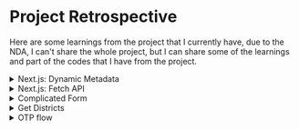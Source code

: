 # Project Retrospective

Here are some learnings from the project that I currently have, due to the NDA, I can't share the whole project, but I can share some of the learnings and part of the codes that I have from the project.

<details>

<summary>Next.js: Dynamic Metadata</summary>

## Dynamic Metadata

- [Metadata](https://nextjs.org/docs/app/building-your-application/optimizing/metadata)

Metadata is the API that can be used to describe the content of a page. It is used by search engines, social media, and messaging services to get a preview of the content.

In Next.js, there are two ways to add metadata to a page:

- Config-based Metadata.(We were using this one)
- File-based Metadata.

## The Metadata object

- [Metadata Object and generateMetadata Options](https://nextjs.org/docs/app/api-reference/functions/generate-metadata)

Define Metadata Object from `layout.tsx` file.

There are some fields that are required for the Metadata object:

- `title`
- `template`(optional): Can be added a prefix or a suffix to titles defined in child routes.
- `description`(optional)
- `default` - A fallback title to child routes that don't have their own title.
- `absolute`: Provide a title that ignores `title.template`.

## Project retro

When I tried to implement dynamic metadata, there was an issue that I needed to fix:

- my root `layout.tsx` was not server component due to the `BottomNavbar.tsx` component that needed to be detected in order to show the bottom navbar.

### How to fix it?

Previously, `BottomNavbar.tsx` was an uncontrolled component, since I needed my root `layout.tsx` to be server component, I've decided to make `BottomNavbar.tsx` a controlled component.

essentially, the `BottomNavbar` would be hidden when the user scrolls down, and it would be shown when the user scrolls up. Here the states were passed from the root `layout.tsx` as props to the `BottomNavbar.tsx` component.

```typescript
// layout.tsx: Client component
// BottomNavbar: Uncontrolled component

"use client";

import * as React from "react";

const workSans = Work_Sans({ subsets: ["latin"] });

export default function RootLayout({
	children,
	params: { lang },
}: {
	children: React.ReactNode;
	params: ServerSidePageType["params"];
}) {
	const pathName = usePathname();
	const [scrollingDown, setScrollingDown] = React.useState(true);
	const [navbarVisible, setNavbarVisible] = React.useState(true);

	const timeoutIdRef = React.useRef<NodeJS.Timeout | null>(null);

	React.useEffect(() => {
		const handleScroll = () => {
			const isScrollingDown = window.scrollY > (scrollY || 0);
			setScrollingDown(isScrollingDown);

			if (timeoutIdRef.current) {
				clearTimeout(timeoutIdRef.current);
			}

			timeoutIdRef.current = setTimeout(() => {
				const shouldShowNavbar = isScrollingDown || window.scrollY === 0;
				setNavbarVisible(shouldShowNavbar);
			}, 150);
		};

		window.addEventListener("scroll", handleScroll);

		return () => {
			window.removeEventListener("scroll", handleScroll);
			if (timeoutIdRef.current) {
				clearTimeout(timeoutIdRef.current);
			}
		};
	}, []);

	return (
		<html lang={lang} dir={dir(lang)}>
			<body className={`${workSans.className} relative bg-MainBG`}>
				<ReduxProvider>
					<PopUpBanner />
					<Header lang={lang} />
					{navbarVisible && (
						<BottomNavbar path={pathName} scrollDown={scrollingDown} />
					)}
					{children}
					<Footer lang={lang} hideFooter={false} />
				</ReduxProvider>
			</body>
		</html>
	);
}
```

### Making BottomNavbar a controlled component

```typescript
// layout.tsx
// Change to Server component by not specifying "use client"

const workSans = Work_Sans({ subsets: ["latin"] });

export default function RootLayout({
	children,
	params: { lang },
}: {
	children: React.ReactNode;
	params: ServerSidePageType["params"];
}) {
	return (
		<html lang={lang} dir={dir(lang)}>
			<body className={`${workSans.className} relative bg-MainBG`}>
				<ReduxProvider>
					<PopUpBanner />
					<Header lang={lang} />
					<BottomNavbar />
					{children}
					<Footer lang={lang} hideFooter={false} />
				</ReduxProvider>
			</body>
		</html>
	);
}
```

```typescript
// BottomNavbar.tsx
"use client";

import * as React from "react";

export const BottomNavbar = () => {
  const path = usePathname();
  const [scrollingDown, setScrollingDown] = React.useState(true);
  const [navbarVisible, setNavbarVisible] = React.useState(true);

  const timeoutIdRef = React.useRef<NodeJS.Timeout | null>(null);

  React.useEffect(() => {
    const handleScroll = () => {
      const isScrollingDown = window.scrollY > (scrollY || 0);
      setScrollingDown(isScrollingDown);

      if (timeoutIdRef.current) {
        clearTimeout(timeoutIdRef.current);
      }

      timeoutIdRef.current = setTimeout(() => {
        const shouldShowNavbar = isScrollingDown || window.scrollY === 0;
        setNavbarVisible(shouldShowNavbar);
      }, 150);
    };

    window.addEventListener("scroll", handleScroll);

    return () => {
      window.removeEventListener("scroll", handleScroll);
      if (timeoutIdRef.current) {
        clearTimeout(timeoutIdRef.current);
      }
    };
  }, []);

  const maximumNum = (amount: number) => {
    ...
  };
  const location = path.split("/")[2];



  return (
    <>
      {navbarVisible ? (
        <nav
          className={`${
            location === "maintenance" || (location === "error-oops" && scrollingDown) ? "hidden" : "visible fixed"
          } bottom-0 z-[999] w-full bg-primaryGold md:hidden `}
        >
          <ul className="flex justify-between px-[18px] pt-[16px] sm:justify-around">
            ...links
          </ul>
        </nav>
      ) : null}
    </>
  );
};
```

Now my `layout.tsx` was server component, and I was able to implement dynamic metadata.

Example of using dynamic metadata:

```typescript
// layout.tsx

export const metadata: Metadata = {
	title: {
		default: "Brand",
		template: "%s | Brand Name",
	},
	description: "...",
	keywords: "...",
};
```

```typescript
// terms-condition/page.tsx

export const metadata: Metadata = {
	title: "Terms & Conditions",
};
```

The result would be `Terms & Conditions | Brand Name`.

</details>

<details>
<summary>Next.js: Fetch API</summary>

</details>

<details>
  <summary> Complicated Form </summary>

## Design a input component that can be applied to different situations

### The problem

When it comes to form, there are many different types of components. In order to design dynamic components that can be applied to multiple scenario, we need to consider the following things:

- Types of input(checkbox, radio, text, number, email, password, etc.)
- Warning / Success messages / icons
- States of input / select / buttons, etc (focus, valid, invalid, disabled, etc.)
- Actions of input (onchange, onblur, onfocus, etc.)

Following were the input / select / buttons, etc, `registration information` that required user to fill in in my project:

- title (chip when big screen, select when small screen)
- First name (input)
- Last name (input)
- Email (input)
- confirm email (input)
- mobile with no country codes. (input)
- Country (selector)
- Preferred language (chip)
- gender (chip)
- Birthday Month (selector)
- Birthday Year (selector)

But there won't be only one form in the project, there will be many different forms, following were the other forms that required user to fill in:

`Contact form`:

- title (chip when big screen, select when small screen)
- First name (input)
- Last name (input)
- Email (input)
- Mobile with default country code (input)
- member number (input)
- Enquiry (selector)
- Details of enquiry (input)
- Message (textarea)
- image upload (input)

`Campaign form`:

- title (chip when big screen, select when small screen)
- First name (input)
- Last name (input)
- Mobile with default country code (input)
- Email (input)
- Type of event (selector)
- Event Date (input)
- Event Time (hr and min) (selector)
- No. of Guests (chip)
- Company Name (input)
- Budget (input)
- Message (textarea)

## Input

A standard input would be like this:

```html
<label for="">XXX</label> <input id="" placeholder="" type="" />
```

Or in React:

```javascript
<label htmlFor="">XXX</label>
<input id="" placeholder="" type="" />
```

## Prepare constants

There are two ways to prepare constants:

- Make an `array` of inputs with series of information in it.
- Make multiple `objects` of inputs with series of information in it.

First of all, let's define types/interface.

### Here was my original types/interface:

```typescript
export interface RegistrationProps {
	labelText?: string;
	labelFor: string;
	id?: string;
	name: string;
	type: string;
	autoComplete: string;
	isRequired: boolean;
	placeHolder?: string;
	isEmailMatching?: boolean;
	isValidEmail?: boolean;
	isFirstNameValid?: boolean;
	isLastNameValid?: boolean;
	isMobileValid?: boolean;
	isMemberDigitValid?: boolean;
	maxLength?: number;
	path?: string;
	lang?: string;
	storeValue?: string;
	onChange?: (e: React.ChangeEvent<HTMLInputElement>) => void;
}
```

### This is the revised types/interface:

```typescript
// types.ts

import

type InputType =
	| "text"
	| "email"
	| "password"
	| "number"
	| "tel"
	| "checkbox"
	| "radio";

type InputAutoComplete = "on" | "off";

// Input type

export interface Input {
	labelFor: string;
	labelText: string;
	placeholder: string;
	type: InputType;
	autoComplete: InputAutoComplete;
	required: boolean;
	name: string;
	id: string;
	path?: string;
	errorMsg?: string;
	successMsg?: string;
	disabled?: boolean;
	minLength: number;
	maxLength: number;
	onChange: (e: React.ChangeEvent<HTMLInputElement>) => void;
	onKeyDown: (e: React.KeyboardEvent<HTMLInputElement>) => void;
	storeValue?: string;
	innerRef: React.RefObject<HTMLInputElement>;
	isValid?: boolean;
	value: string;
}
```

### What have I changed?

- I've changed the `type` and `autoComplete` to `enum` type.
- I removed `isEmailMatching`, `isFirstNameValid`, `isLastNameValid`, `isMobileValid`, `isMemberDigitValid` as I can just create states to store the values of each input and assign them to `isValid` property.
- Added `onKeyDown` and `innerRef` property to the interface.

With the types/interface defined, we can prepare constants now.

### Here was my original input constants:

```typescript
export const firstName: RegistrationProps = {
	labelText: "Your Name*",
	labelFor: "first-name",
	id: "first-name",
	name: "firstName",
	type: "text",
	autoComplete: "name",
	isRequired: true,
	placeHolder: "First Name",
	path: "",
	lang: "",
	onChange: () => undefined,
};
```

### This is the revised input constants:

```typescript
// form.ts

export const firstName: Input = {
	labelFor: "firstName",
	labelText: "Your Name*",
	placeholder: "First Name",
	type: "text",
	autoComplete: "on",
	required: true,
	name: "firstName",
	id: "firstName",
	errorMsg: "Incorrect format",
	successMsg: "",
	disabled: false,
	minLength: 0,
	maxLength: 25,
	onChange: (e: React.ChangeEvent<HTMLInputElement>) => {
		e;
	},
	onKeyDown: (e: React.KeyboardEvent<HTMLInputElement>) => {
		e;
	},
	storeValue: "",
	innerRef: React.createRef<HTMLInputElement>(),
	isValid: false,
	value: "",
};

// Repeat the same for other inputs
```

### Implement constants in the form

Inside our form, we can use the constants like this: I used to create states for each input, but it was not a good practice, using object to store the values of each input is a better way.

```typescript
// RegistrationForm.tsx
import * as React from "react";
import { firstName, lastName } from "...";

export const RegistrationForm = () => {
	const [inputVal, setInputVal] = React.useState({
		firstName: "",
		lastName: "",
		email: "",
		mobile: "",
	});
	return (
		<form>
			<InfoInput2
				labelFor={firstName.labelFor}
				labelText={firstName.labelText}
				placeholder={firstName.placeholder}
				type={firstName.type}
				autoComplete={firstName.autoComplete}
				required={firstName.required}
				name={firstName.id}
				id={firstName.id}
				errorMsg={firstName.errorMsg}
				minLength={firstName.minLength}
				maxLength={firstName.maxLength}
				isValid={isFistNameValid}
				onChange={handleInputChange}
				onKeyDown={(e: React.KeyboardEvent<HTMLInputElement>) =>
					handleKeyDown(e, 0)
				}
				value={inputVal.firstName}
				innerRef={inputRefs.current[0]}
			/>
		</form>
	);
};
```

## My spaghetti input component

This was my initial `input` component, it has some basic functionalities, which are
:

- It will show warning icon and error message when user enters invalid input.
- It will show check icon when user enters valid input.

### Breakdown the component

```typescript
import * as React from "react";

// Create a component that takes in props and render icon accordingly.
const showIcons = (condition: boolean, src: StaticImageData, alt: string) => {
	if (condition) {
		return (
			<Image
				src={src}
				width={20}
				height={0}
				alt={alt}
				className="absolute right-[25px] top-[18px] self-center md:right-[30px] 2xl:right-[20px]"
			/>
		);
	}
};

// Create a component that takes in props and render warning message accordingly.
const showWarning = (condition: boolean, str: string) => {
	if (condition) {
		return (
			<span className="block pl-4 pt-1 text-[14px] font-semibold leading-4 text-primary">
				{str}
			</span>
		);
	}
};

export default function InfoInput({
	labelText,
	labelFor,
	id,
	name,
	type,
	isRequired,
	placeHolder,
	autoComplete,
	onChange,
	isEmailMatching,
	isValidEmail,
	isFirstNameValid,
	isLastNameValid,
	isMobileValid,
	isMemberDigitValid,
	maxLength,
	path,
	lang,
	storeValue,
}: RegistrationProps) => {
  const [value, setValue] = React.useState("");

  const handleValue = (e: React.ChangeEvent<HTMLInputElement>) => {
    setValue(e.target.value);
    if (onChange !== undefined) onChange(e);
  };

  return (
    <>
     {labelText !== undefined && (
        <label
          htmlFor={labelFor}
          className="text-[14px] font-semibold leading-7 text-primaryDark xl:text-[16px] xl:text-primaryGold"
        >
          {labelText}
        </label>
         <input
          maxLength={maxLength}
          className="relative mb-[-10px] block w-full rounded-full border-[1px]  px-[20px] py-[12px] text-[16px] font-medium placeholder-primaryGold placeholder-opacity-40 focus:border-primaryGold focus:outline-none focus:ring-1 focus:ring-primaryGold md:h-[48px] md:py-[20px] md:text-[18px] xl:py-[24px]"
          id={id}
          name={name}
          type={type}
          required={isRequired}
          placeholder={placeHolder}
          autoComplete={autoComplete}
          value={storeValue || value}
          onChange={handleValue}
        />
         {value.length > 0 && (
          <>
            {id === "email" && showIcons(isValidEmail === false, Warning, "Wrong email")}
            {id === "email" &&
              showIcons((isValidEmail !== undefined && isValidEmail), Check, "Correct email")}
            {id === "confirm-email" && showIcons(isEmailMatching === false, Warning, "Wrong email")}
            {id === "confirm-email" &&
              showIcons(
                (isEmailMatching !== undefined && isEmailMatching),Check,"Correct email")}
            {id === "first-name" &&
              showIcons(
                (isFirstNameValid !== undefined && isFirstNameValid),Check,"Correct format of first name")}
            {id === "first-name" && showIcons(isFirstNameValid === false, Warning, "Wrong format of last name")}
            {id === "last-name" && showIcons((isLastNameValid !== undefined && isLastNameValid),Check,"Correct format of last name")}
            {id === "last-name" && showIcons(isLastNameValid === false, Warning, "wrong format of last name")}
            {id === "mobile" && showIcons((isMobileValid !== undefined && isMobileValid),Check,"Correct format of mobile")}
            {id === "mobile" && showIcons(isMobileValid === false, Warning, "wrong format of mobile")}
          </>
        )}
        </>
  )
}
```

### Revised the code

```typescript
export const InfoInput2 = ({
	labelFor,
	labelText,
	placeholder,
	type,
	autoComplete,
	required,
	name,
	id,
	errorMsg,
	minLength,
	maxLength,
	onChange,
	onKeyDown,
	value,
	isValid,
	innerRef,
}: Input) => {
	const fieldIds = ["firstName", "lastName", "email", "confirmEmail", "mobile"];

	const renderIconsConditionally = (fieldId: string, index: number) => {
		if (id === fieldId && value.length > 0) {
			return (
				<RenderIcons
					key={index}
					isValid={isValid !== undefined && isValid}
					errorMsg={id === fieldId && isValid === false ? errorMsg : undefined}
				/>
			);
		}
	};

	return (
		<div className="relative flex w-full flex-col gap-1">
			<label
				htmlFor={labelFor}
				className="block text-[14px] font-semibold leading-5 lg:text-primaryGold"
			>
				{labelText}
			</label>
			<input
				id={id}
				name={name}
				placeholder={placeholder}
				type={type}
				autoComplete={autoComplete}
				required={required}
				minLength={minLength}
				maxLength={maxLength}
				onChange={onChange}
				onKeyDown={onKeyDown}
				ref={innerRef}
				className={`rounded-full border bg-transparent px-[12px] pl-[20px] pt-[12px] placeholder-primaryGold placeholder-opacity-40 placeholder:pl-[8px] focus:bg-transparent focus:outline-none focus:ring-1 lg:placeholder:text-[16px] ${
					value.length > 0 && isValid !== undefined && isValid === false
						? "border-primary focus:border-primary focus:ring-primary"
						: "border-primaryGold focus:border-primaryGold focus:ring-primaryGold"
				}`}
			/>
			{fieldIds.map((fieldId, index) =>
				renderIconsConditionally(fieldId, index)
			)}
		</div>
	);
};
```

### What have I changed?

- I've removed the `showIcons` and `showWarning` functions, and created a new component called `RenderIcons` to render icons and warning messages.
- I've removed the `handleValue` function, and used `onChange` to handle the value of each input.
- Create an object called fieldIds, which stores the ids of each input.
- Create `renderIconsConditionally` function to render icons and warning messages conditionally.

---

## Chip

Chip is a component that can be used to select multiple options. It is usually used in the form to select multiple options, but in my project, it was used to select one option.

We can use button as a chip, let's define the types/interface first.

### Here was my original types/interface:

```typescript
export interface ChipProps {
	title: string;
	items: ChipItem[];
}

export interface ChipItem {
	id: string;
	name?: string;
	label?: string;
	icon?: ReactNode;
	tabIndex: number;
}
```

### This is the revised types/interface:

```typescript
import { ReactNode } from "react";

export interface ChipItem {
	id: string;
	name?: string;
	label?: string;
	icon?: ReactNode;
	tabIndex: number;
}

export interface ChipProps {
	title: string;
	path?: string;
	lang?: string;
	items: ChipItem[];
	onClick: (e: React.MouseEvent<HTMLButtonElement, MouseEvent>) => void;
}
```

### What have I changed?

- I've added `path`, `lang` and `onClick` property to the interface.

### Prepare constants

```typescript
import { ChipProps } from "@/types/registration/chip";

export const LanChips = {
	title: "Preferred Language*",
	onClick: (e: React.MouseEvent<HTMLButtonElement, MouseEvent>) => {
		e.preventDefault();
	},
	items: [
		{
			id: "zh_TC",
			name: "preferredLan",
			label: "繁中",
			tabIndex: 1,
		},
		{
			id: "en",
			name: "preferredLan",
			label: "English",
			tabIndex: 2,
		},
	],
} as ChipProps;

// Repeat the same for other chips
```

### Implement constants in the form

```typescript
// RegistrationForm.tsx
import * as React from "react";
import { firstName } from "...";
import { LanChips } from "...";

export const RegistrationForm = () => {
	const [inputVal, setInputVal] = React.useState({
		firstName: "",
		lastName: "",
		email: "",
		mobile: "",
	});
	return (
		<form>
			<InfoInput
				id={firstName.id}
				labelText={firstName.labelText}
				labelFor={firstName.labelFor}
				name={firstName.name}
				type={firstName.type}
				autoComplete={firstName.autoComplete}
				isRequired={firstName.isRequired}
				placeHolder={firstName.placeHolder}
				isFirstNameValid={isFirstNameValid}
				onChange={handleInput}
				maxLength={25}
				lang={lang}
				path=""
				storeValue=""
			/>
			<Chip
				title={LanChips.title}
				items={LanChips.items}
				onClick={handleButton}
				path={path}
				lang={lang}
			/>
		</form>
	);
};
```

### My spaghetti Chip component

```typescript
// OldChip.tsx

interface Props {
	items: ChipProps;
	storeValue?: string;
	path?: string;
	lang?: string;
	buttonClass?: string;
	onChange: (e: MouseEvent<HTMLButtonElement>) => void;
}

export const Chips = ({
	items,
	onChange,
	buttonClass,
	storeValue,
	path,
	lang,
}: Props) => {
	return (
		<div className="flex w-full flex-col gap-[12px]">
			<label
				htmlFor={items.labelTitle}
				className="text-[14px] font-semibold leading-4 text-primaryDark lg:text-primaryGold xl:text-[16px]"
			>
				{title}
			</label>
			<div className="flex  gap-[12px] md:w-full md:gap-[16px] ">
				{items.items.map((item, index) => (
					<button
						className={`flex items-center justify-center rounded-[16px] border-[1px] border-primaryGold p-[16px] text-[14px] leading-5
            text-primaryDark sm:text-[14px] lg:rounded-[40px]  xl:px-4 xl:py-[.9rem] xl:text-[16px] ${
							selectedIndex === item.tabIndex &&
							"bg-primaryGold font-semibold text-white"
						} 
            ${
							item.label === "male" || item.label === "female"
								? "flex h-[55px] w-[55px] items-center justify-center rounded-full"
								: ""
						}
            ${buttonClass}
            `}
						value={item.label}
						key={index}
						type="button"
						role="button"
						aria-label={item.label}
						tabIndex={item.tabIndex}
						name={item.name}
						onClick={(e) => handleChipSelect(item.tabIndex, e)}
					>
						{item.label !== "male" && item.label !== "female" && (
							<span>{item.label}</span>
						)}
						{item.label === "male" && (
							<Image
								src={
									selectedIndex === item.tabIndex || storeValue === item.label
										? SelectedMale
										: MobileMaleIcon
								}
								width={0}
								height={0}
								alt="Male Icon"
								className="block h-auto w-[10px] self-center"
							/>
						)}
						{item.label === "female" && (
							<Image
								src={
									selectedIndex === item.tabIndex || storeValue === item.label
										? SelectedFemale
										: MobileFemaleIcon
								}
								width={0}
								height={0}
								alt="Female Icon"
								className="block h-auto w-[14px] self-center"
							/>
						)}
					</button>
				))}
			</div>
		</div>
	);
};
```

### Revised the code

```typescript
// NewChip.tsx

const renderMaleOrFemaleIcon = (
	label: string,
	selectIndx: number | null,
	indx: number
) => {
	return (
		<>
			{label === "male" ? (
				<Image
					src={selectIndx === indx ? SelectedMale : MobileMaleIcon}
					width={0}
					height={0}
					alt="Male Icon"
					className="block h-auto w-[10px] self-center"
				/>
			) : (
				<Image
					src={selectIndx === indx ? SelectedFemale : MobileFemaleIcon}
					width={0}
					height={0}
					alt="Female Icon"
					className="block h-auto w-[14px] self-center"
				/>
			)}
		</>
	);
};

export const Chip = ({ title, items, path, lang, onClick }: ChipProps) => {
	const [, setSelectedChip] = useState("");
	const [selectedIndx, setSelectedIndx] = useState<number | null>(null);

	const IconStyle =
		"flex h-[55px] w-[55px] items-center justify-center rounded-full";

	return (
		<>
			<label htmlFor={title}>{title}</label>
			<div className="flex gap-4">
				{items.map((item) => (
					<button
						className={`rounded-[16px] border border-primaryGold p-4 text-[14px] leading-5 text-primaryDark sm:text-[14px] lg:rounded-[40px]  xl:px-4 xl:py-[.9rem] xl:text-[16px] ${
							selectedIndx === item.tabIndex &&
							"bg-primaryGold font-semibold text-white"
						} ${
							item.label === "male" || item.label === "female" ? IconStyle : ""
						} ${item.label === "Undisclosed" && "rounded-[40px]"} `}
						name={item.name}
						id={item.id}
						value={item.label}
						key={item.id}
						aria-label={item.label}
						onClick={(e) => handleChipSelectClick(item.tabIndex, e)}
					>
						{item.label !== "male" && item.label !== "female" && (
							<span>{item.label}</span>
						)}
						{item.label === "male" &&
							renderMaleOrFemaleIcon(item.label, selectedIndx, item.tabIndex)}
						{item.label === "female" &&
							renderMaleOrFemaleIcon(item.label, selectedIndx, item.tabIndex)}
					</button>
				))}
			</div>
		</>
	);
};
```

### What have I changed?

- I've extracted `male` and `female` icons into a function called `renderMaleOrFemaleIcon` and passed the parameters to it.
- Extracted icon style into a variable called `IconStyle`.

</details>

<details>
  <summary>Get Districts</summary>

### Context

When user select region, and call api to get all data, then filter the district accrodingly.
I've passed regionName as parameter, and use `switch` method to check if name was matched.

```ts
const getDistrictList = (regionName: string) => {
  switch (regionName) {
    case "Hong Kong Island":
      const hkislandDistricts = regionList && regionList[0].districts.map(district => district.name);
         if (hkislandDistricts !== undefined) {
           return hkislandDistricts;
         }
         break;
    case "Kowloon":
         const kowloonDistricts = regionList && regionList[1].districts.map(district => district.name);
         if (kowloonDistricts !== undefined) {
           return kowloonDistricts;
         }
    case "New Territories":
         const newTerritoryDistricts = regionList && regionList[2].districts.map(district => district.name);
         if (newTerritoryDistricts !== undefined) {
           return newTerritoryDistricts;
         }
    default:
         return [];
     }
```

### The downside of this approach

1. Using none unique identifier name.
2. Case shouldn't be hardcode, as if the api is updated.
   Below is revised one.

```typescript
const getDistrictList = (regionName: string) => {
	if (!regionList) {
		return [];
	}

	const region = regionList.find((region) => region.name === regionName);
	const districtList =
		region && region.districts
			? region.districts.map((district) => district.name)
			: [];

	return districtList;
};
```

</details>

<details>
 <summary>OTP flow</summary>
In this project we've implemented otp flow, below is the flow chart:

![Alt text](./screenshots/otp.png)

## Initial implementation

- Implemented mobile validation and click to send otp.
  - POST request to send otp.
- Backend send otp to user's mobile.
  - If response is okay, then Otp input field will be shown.
- User enter otp and submit.
  - POST request to verify otp.
- Backend verify otp and send response.
  - If otp is valid, user will be redirected to next page.
- Deactivate button if user has not entered mobile number.
  - Button text: Get OTP
- Deactivate button if user has entered invalid mobile number.
- Activate button if user has entered valid mobile number.
- Deactivate button if user gets otp (freeze button for 60 seconds).
  - Button text: Resend(60)s.
  - Disabled input filed.
- Activate button after 60s and remain button text as Resend.

### Question

- After 60s, if user changes the mobile number, should we remain button as **Resend** or we will be back to the initial state?

### New implementation

- Deactivate button if user has not entered mobile number.
  - Button text: Get OTP
- Deactivate button if user has entered invalid mobile number.
- Activate button if user has entered valid mobile number.
- Deactivate button if user gets otp (freeze button for 60 seconds).
  - Button text: Resend(60)s
  - Disabled input filed.
- Activate button after 60s and remain button text as Resend.
- After 60s, if user changes the mobile number, we will be back to the initial state.
  - Button text: Get OTP
- Repeat the same flow.

```javascript
"use client";
import { ChangeEvent, useEffect, useState, FormEvent, useRef } from "react";
import { usePathname } from "next/navigation";
import { useWindowSize } from "@/hook/useWindowSize";
import { useTranslation } from "@/app/i18n/client";
import { LocaleKeysType } from "@/app/i18n";
import {
	useSendLoginRequestMutation,
	useSendRegistrationRequestMutation,
} from "@/redux/api/authApi";
import { ROUTES } from "@/constants/routes";
import { OtpInput } from "./OtpInput";
import { useDispatch } from "react-redux";
import { getCountryCodeWithMobile } from "@/redux/slice/registrationMobileSlice";
import { LocalStorageUtils } from "@/utils/clientUtils";
import { getRouteNameFromPathname } from "@/utils/commonUtils";
import { useSelector } from "react-redux";
import { RootState } from "@/redux/store";
import Link from "next/link";
import Image from "next/image";
import Chevron from "@/images/icons/Icon_C.png";
import Warning from "@/images/icons/Icon_warning@3x.png";

interface MobileRegex {
	[key: string]: RegExp;
}

export const GetOtpInput = ({ lang }: { lang: LocaleKeysType }) => {
	const { translate } = useTranslation(lang);
	const pathname = usePathname();
	const inputRef = (useRef < HTMLInputElement) | (null > null);
	const isLoginPage =
		getRouteNameFromPathname(pathname).secondSlug === ROUTES.LOGIN;
	const isRegistrationPage =
		getRouteNameFromPathname(pathname).secondSlug === ROUTES.REGISTRATION;
	const [countryCode, setCountryCode] = useState("852");
	const [mobile, setMobile] = useState("");
	const [countdownSec, setCountdownSec] = useState(60);
	const [isCounting, setIsCounting] = useState(false);
	const [buttonText, setButtonText] = useState("Get Otp");
	const [showOtpInput, setShowOtpInput] = useState(false);
	const [validMobile, setValidMobile] = useState(false);
	const [errorMsg, setErrorMsg] = useState("");
	const formattedMobile = mobile.split(" ").join("");
	const { width } = useWindowSize();
	const dispatch = useDispatch();
	const countryCodeFromRedux = useSelector(
		(state: RootState) => state.registrationMobile.code
	);
	const mobileFromRedux = useSelector(
		(state: RootState) => state.registrationMobile.mobile
	);

	const [sendLoginRequest, { data: loginRequestResponse }] =
		useSendLoginRequestMutation();
	const [sendRegistrationRequest, { data: registerRequestResponse }] =
		useSendRegistrationRequestMutation();

	const handleCountryCodeChange = (e: ChangeEvent<HTMLSelectElement>) => {
		const newCountryCode = e.target.value;
		setCountryCode(newCountryCode);
	};

	const handleMobileChange = (e: ChangeEvent<HTMLInputElement>) => {
		const newMobile = e.target.value;
		const numericValue = newMobile.replace(/[^0-9]/g, "");
		const formattedValue = numericValue.replace(/(\d{4})/g, "$1 ").trim();
		setMobile(formattedValue);

		const mobileRex: MobileRegex = {
			852: /^[2-9][0-9]{7}$/gm,
			853: /^[6]\d{7}$/,
			86: /^1[0-9]{10}$/,
		};

		if (countryCode in mobileRex) {
			if (mobileRex[countryCode].test(numericValue)) {
				setValidMobile(true);
				setErrorMsg("");
			} else {
				setValidMobile(false);
				setErrorMsg(
					countryCode === "852" || countryCode === "853"
						? `Please enter a valid 8-digit +${countryCode} mobile number.`
						: `Please enter a valid 11-digit +${countryCode} mobile number.`
				);
			}
		}
	};

	const handleGetOtpSubmit = (e: FormEvent) => {
		e.preventDefault();

		// Here to reset countdownSec to 60s
		setCountdownSec(60);
		setIsCounting(true);

		if (isLoginPage) {
			sendLoginRequest({ countryCode, mobileNumber: formattedMobile });
			dispatch(getCountryCodeWithMobile({ code: countryCode, mobile: mobile }));
			setShowOtpInput(true);
			setIsCounting(true);
		}

		if (isRegistrationPage) {
			sendRegistrationRequest({ countryCode, mobileNumber: formattedMobile });
			dispatch(getCountryCodeWithMobile({ code: countryCode, mobile: mobile }));
			setShowOtpInput(true);
			setIsCounting(true);
		}

		// Here to check if the new value is equal to the one we've dispatched to redux in order to monitor the change of mobile number.
		if (
			isRegistrationPage &&
			mobile !== "" &&
			mobile !== mobileFromRedux &&
			countryCode !== countryCode
		) {
			sendRegistrationRequest({ countryCode, mobileNumber: formattedMobile });
			dispatch(getCountryCodeWithMobile({ code: countryCode, mobile: mobile }));
			setShowOtpInput(true);
		}

		// Here to check if the new value is equal to the one we've dispatched to redux in order to monitor the change of mobile number.
		if (
			isLoginPage &&
			mobile !== "" &&
			mobile !== mobileFromRedux &&
			countryCode !== countryCode
		) {
			sendLoginRequest({ countryCode, mobileNumber: formattedMobile });
			setShowOtpInput(true);
		}
	};

	if (loginRequestResponse) {
		LocalStorageUtils.post(
			"LoginSessionToken",
			loginRequestResponse ? loginRequestResponse.data.sessionToken : ""
		);
	}

	if (registerRequestResponse) {
		LocalStorageUtils.post(
			"RegisterSessionToken",
			registerRequestResponse.data.sessionToken
		);
	}

	useEffect(() => {
		let interval: NodeJS.Timeout;

		if (isCounting && countdownSec > 0) {
			interval = setInterval(() => {
				setCountdownSec((prevSec) => prevSec - 1);
			}, 1000);
		} else if (countdownSec === 0) {
			setIsCounting(false);
			setButtonText("Resend");
		}

		// Here to check if the new value is equal to the one we've dispatched to redux in order to monitor the button text and counting state.
		if (
			(isRegistrationPage && mobile !== mobileFromRedux) ||
			countryCode !== countryCodeFromRedux
		) {
			setButtonText("Get OTP");
			setShowOtpInput(false);
			setIsCounting(false);
		}

		if (
			(isLoginPage && mobile !== mobileFromRedux) ||
			countryCode !== countryCodeFromRedux
		) {
			setButtonText("Get OTP");
			setShowOtpInput(false);
			setIsCounting(false);
		}

		return () => clearInterval(interval);
	}, [
		isCounting,
		countdownSec,
		mobile,
		buttonText,
		mobileFromRedux,
		countryCode,
		countryCodeFromRedux,
		validMobile,
		isRegistrationPage,
		isLoginPage,
	]);

	return (
		<>
			<form className="relative flex w-full flex-col items-center justify-center ">
				<select
					onChange={handleCountryCodeChange}
					value={countryCode}
					name="mobile-country-code"
					id="mobile-country-code"
					aria-label="mobile-country-code"
					form="mobile-otp"
					style={{ backgroundImage: `url(${Chevron.src})` }}
					className="..."
				>
					<option value="852">+852</option>
					<option value="853">+853</option>
					<option value="86">+86</option>
				</select>
				<input
					ref={inputRef}
					disabled={isCounting === true}
					type="tel"
					id="mobile"
					placeholder={width < 1024 ? "Your Mobile" : "Enter Your Mobile"}
					onChange={handleMobileChange}
					value={mobile}
					className="..."
				/>
				<button
					aria-label="get-tp"
					disabled={
						mobile === "" || isCounting === true || validMobile === false
							? true
							: false
					}
					onClick={handleGetOtpSubmit}
					className={`... ${
						mobile && validMobile === true
							? "border-primaryGold3 bg-primaryGold text-white"
							: "border-primaryGold3 bg-primaryGold15 text-primaryGold"
					}  ${
						isCounting && "border-0 bg-primaryGold bg-opacity-20 text-white"
					} `}
				>
					{isCounting ? `Resend (${countdownSec}s)` : buttonText}
				</button>
			</form>

			{(loginRequestResponse && showOtpInput) ||
			(registerRequestResponse && showOtpInput) ? (
				<OtpInput lang={lang} />
			) : null}
		</>
	);
};
```

</details>
